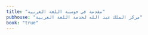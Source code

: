 ```yaml
---
title: "مقدمة في حوسبة اللغة العربية"
pubhouse: "مركز الملك عبد الله لخدمة اللغة العربية"
book: "true"
---
```


